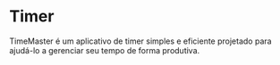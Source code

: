 <h1>Timer</h1>
<p>TimeMaster é um aplicativo de timer simples e eficiente projetado para ajudá-lo a gerenciar seu tempo de forma produtiva.</p>
